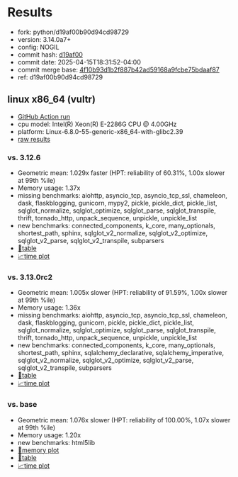 # Results

- fork: python/d19af00b90d94cd98729
- version: 3.14.0a7+
- config: NOGIL
- commit hash: [d19af00](https://github.com/python/cpython/commit/d19af00)
- commit date: 2025-04-15T18:31:52-04:00
- commit merge base: [4f10b93d1b2f887b42ad59168a9fcbe75bdaaf87](https://github.com/python/cpython/commit/4f10b93d1b2f887b42ad59168a9fcbe75bdaaf87)
- ref: d19af00b90d94cd98729

## linux x86_64 (vultr)

- [GitHub Action run](https://github.com/facebookexperimental/free-threading-benchmarking/actions/runs/14481993442)
- cpu model: Intel(R) Xeon(R) E-2286G CPU @ 4.00GHz
- platform: Linux-6.8.0-55-generic-x86_64-with-glibc2.39
- [raw results](bm-20250415-vultr-x86_64-python-d19af00b90d94cd98729-3.14.0a7%2B-d19af00.json)

### vs. 3.12.6

- Geometric mean: 1.029x faster (HPT: reliability of 60.31%, 1.00x slower at 99th %ile)
- Memory usage: 1.37x
- missing benchmarks: aiohttp, asyncio_tcp, asyncio_tcp_ssl, chameleon, dask, flaskblogging, gunicorn, mypy2, pickle, pickle_dict, pickle_list, sqlglot_normalize, sqlglot_optimize, sqlglot_parse, sqlglot_transpile, thrift, tornado_http, unpack_sequence, unpickle, unpickle_list
- new benchmarks: connected_components, k_core, many_optionals, shortest_path, sphinx, sqlglot_v2_normalize, sqlglot_v2_optimize, sqlglot_v2_parse, sqlglot_v2_transpile, subparsers
- [📄table](bm-20250415-vultr-x86_64-python-d19af00b90d94cd98729-3.14.0a7%2B-d19af00-vs-3.12.6.md)
- [📈time plot](bm-20250415-vultr-x86_64-python-d19af00b90d94cd98729-3.14.0a7%2B-d19af00-vs-3.12.6.svg)

### vs. 3.13.0rc2

- Geometric mean: 1.005x slower (HPT: reliability of 91.59%, 1.00x slower at 99th %ile)
- Memory usage: 1.36x
- missing benchmarks: aiohttp, asyncio_tcp, asyncio_tcp_ssl, chameleon, dask, flaskblogging, gunicorn, pickle, pickle_dict, pickle_list, sqlglot_normalize, sqlglot_optimize, sqlglot_parse, sqlglot_transpile, thrift, tornado_http, unpack_sequence, unpickle, unpickle_list
- new benchmarks: connected_components, k_core, many_optionals, shortest_path, sphinx, sqlalchemy_declarative, sqlalchemy_imperative, sqlglot_v2_normalize, sqlglot_v2_optimize, sqlglot_v2_parse, sqlglot_v2_transpile, subparsers
- [📄table](bm-20250415-vultr-x86_64-python-d19af00b90d94cd98729-3.14.0a7%2B-d19af00-vs-3.13.0rc2.md)
- [📈time plot](bm-20250415-vultr-x86_64-python-d19af00b90d94cd98729-3.14.0a7%2B-d19af00-vs-3.13.0rc2.svg)

### vs. base

- Geometric mean: 1.076x slower (HPT: reliability of 100.00%, 1.07x slower at 99th %ile)
- Memory usage: 1.20x
- new benchmarks: html5lib
- [🧠memory plot](bm-20250415-vultr-x86_64-python-d19af00b90d94cd98729-3.14.0a7%2B-d19af00-vs-base-mem.svg)
- [📄table](bm-20250415-vultr-x86_64-python-d19af00b90d94cd98729-3.14.0a7%2B-d19af00-vs-base.md)
- [📈time plot](bm-20250415-vultr-x86_64-python-d19af00b90d94cd98729-3.14.0a7%2B-d19af00-vs-base.svg)

